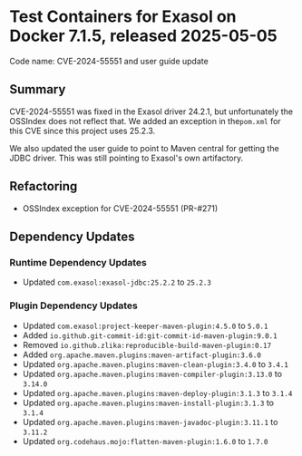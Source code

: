 # Test Containers for Exasol on Docker 7.1.5, released 2025-05-05

Code name: CVE-2024-55551 and user guide update

## Summary

CVE-2024-55551 was fixed in the Exasol driver 24.2.1, but unfortunately the OSSIndex does not reflect that.
We added an exception in the`pom.xml` for this CVE since this project uses 25.2.3.

We also updated the user guide to point to Maven central for getting the JDBC driver. This was still pointing to Exasol's own artifactory.

## Refactoring

* OSSIndex exception for CVE-2024-55551 (PR-#271)

## Dependency Updates

### Runtime Dependency Updates

* Updated `com.exasol:exasol-jdbc:25.2.2` to `25.2.3`

### Plugin Dependency Updates

* Updated `com.exasol:project-keeper-maven-plugin:4.5.0` to `5.0.1`
* Added `io.github.git-commit-id:git-commit-id-maven-plugin:9.0.1`
* Removed `io.github.zlika:reproducible-build-maven-plugin:0.17`
* Added `org.apache.maven.plugins:maven-artifact-plugin:3.6.0`
* Updated `org.apache.maven.plugins:maven-clean-plugin:3.4.0` to `3.4.1`
* Updated `org.apache.maven.plugins:maven-compiler-plugin:3.13.0` to `3.14.0`
* Updated `org.apache.maven.plugins:maven-deploy-plugin:3.1.3` to `3.1.4`
* Updated `org.apache.maven.plugins:maven-install-plugin:3.1.3` to `3.1.4`
* Updated `org.apache.maven.plugins:maven-javadoc-plugin:3.11.1` to `3.11.2`
* Updated `org.codehaus.mojo:flatten-maven-plugin:1.6.0` to `1.7.0`
